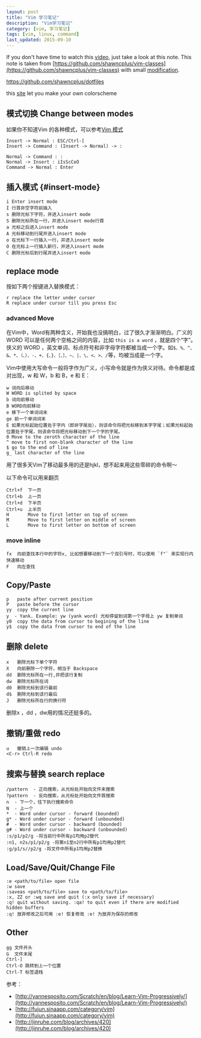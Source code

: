 ```yaml
---
layout: post
title: "Vim 学习笔记"
description: "Vim学习笔记"
category: [vim, 学习笔记]
tags: [vim, linux, command]
last_updated: 2015-09-10
---
```


If you don't have time to watch this [video](https://www.youtube.com/watch?v=Nim4_f5QUxA), just take a look at this note.
This note is taken from [https://github.com/shawncplus/vim-classes](https://github.com/shawncplus/vim-classes) with small [modification](https://github.com/einverne/vim-classes).
	
<https://github.com/shawncplus/dotfiles>

this [site](http://bytefluent.com/vivify/) let you make your own colorscheme

## 模式切换 Change between modes

如果你不知道Vim 的各种模式，可以参考[Vim 模式](/post/2015/05/vim-mode.html)

	Insert -> Normal : ESC/Ctrl-[
	Insert -> Command : (Insert -> Normal) -> :

	Normal -> Command : :
	Normal -> Insert : iIsScCoO
	Command -> Normal : Enter

## 插入模式 {#insert-mode}

	i Enter insert mode
	I 行首非空字符前插入
	s 删除光标下字符，并进入insert mode
	S 删除光标所在一行，并进入insert mode行首
	a 光标之后进入insert mode
	A 光标移动到行尾并进入insert mode
	o 在光标下一行插入一行，并进入insert mode
	O 在光标上一行插入新行，并进入insert mode
	C 删除光标后到行尾并进入insert mode

## replace mode
按如下两个按键进入替换模式：

	r replace the letter under cursor
	R replace under cursor till you press Esc

### advanced Move

在Vim中，Word有两种含义，开始我也没搞明白，过了很久才渐渐明白。广义的 WORD 可以是任何两个空格之间的内容，比如 `this is a word` ，就是四个“字”。侠义的 WORD ，英文单词、标点符号和非字母字符都被当成一个字。如`$、%、^、&、*、（、）、-、+、{、}、［、］、~、|、\、<、>、/`等，均被当成是一个字。

Vim中使用大写命令一般将字作为广义，小写命令就是作为侠义对待。命令都是成对出现，w 和 W，b 和 B，e 和 E：

	w 词向后移动
	W WORD is splited by space
	b 词向前移动
	B WORD向前移动
	e 移下一个单词词末
	ge 前一个单词词末
	E 如果光标起始位置处于字内（即非字尾处），则该命令将把光标移到本字字尾；如果光标起始位置处于字尾，则该命令将把光标移动到下一个字的字尾。
	0 Move to the zeroth character of the line
	^ move to first non-blank character of the line
	$ go to the end of line
	g_ last character of the line

用了很多天Vim了移动最多用的还是hjkl，想不起来用这些零碎的命令啊～

以下命令可以用来翻页

	Ctrl+f  下一页
	Ctrl+b  上一页
	Ctrl+d  下半页
	Ctrl+u  上半页
	H       Move to first letter on top of screen
	M 		Move to first letter on middle of screen
	L 		Move to first letter on bottom of screen

### move inline

	fx  向前查找本行中的字符x, 比如想要移动到下一个双引号时，可以使用 `f"` 来实现行内快速移动
	F   向左查找

## Copy/Paste

	p   paste after current position
	P   paste before the cursor
	yy  copy the current line
	y  - Yank. Example: yw (yank word) 光标停留到词第一个字母上 yw 复制单词
	y0  copy the data from cursor to begining of the line
	y$  copy the data from cursor to end of the line

## 删除 delete

	x   删除光标下单个字符
	X   向前删除一个字符，相当于 Backspace
	dd  删除光标所在一行,并把该行复制
	dw  删除光标所在词
	d0  删除光标到该行最前
	d$  删除光标到该行最后
	J   删除光标所在行的换行符

删除x ，dd ，dw用的情况还挺多的。

## 撤销/重做 redo

	u   撤销上一次编辑 undo
	<C-r> Ctrl-R redo



## 搜索与替换 search replace

	/pattern  - 正向搜索，从光标处开始向文件末搜索
	?pattern  - 反向搜索，从光标处开始向文件首搜索
	n  - 下一个，往下执行搜索命令
	N  - 上一个
	*  - Word under cursor - forward (bounded)
	g* - Word under cursor - forward (unbounded)
	#  - Word under cursor - backward (bounded)
	g# - Word under cursor - backward (unbounded)
	:s/p1/p2/g -将当前行中所有p1均用p2替代
	:n1, n2s/p1/p2/g -将第n1至n2行中所有p1均用p2替代
	:g/p1/s//p2/g -将文件中所有p1均用p2替换

## Load/Save/Quit/Change File

	:e <path/to/file> open file
	:w save
	:saveas <path/to/file> save to <path/to/file>
	:x, ZZ or :wq save and quit (:x only save if necessary)
	:q! quit without saving. :qa! to quit even if there are modified hidden buffers
	:q! 放弃修改之后可用 :e! 恢复修改 :e! 为放弃为保存的修改

## Other

	gg 文件开头
	G  文件末尾
	Ctrl-]
	Ctrl-O 跳转到上一个位置
	Ctrl-T 标签退栈

参考：

* [http://yannesposito.com/Scratch/en/blog/Learn-Vim-Progressively/](http://yannesposito.com/Scratch/en/blog/Learn-Vim-Progressively/)
* [http://fujun.sinaapp.com/category/vim](http://fujun.sinaapp.com/category/vim)
* [http://jinruhe.com/blog/archives/420](http://jinruhe.com/blog/archives/420)
